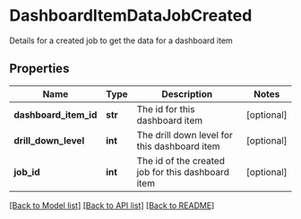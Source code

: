 # DashboardItemDataJobCreated

Details for a created job to get the data for a dashboard item
## Properties
Name | Type | Description | Notes
------------ | ------------- | ------------- | -------------
**dashboard_item_id** | **str** | The id for this dashboard item | [optional] 
**drill_down_level** | **int** | The drill down level for this dashboard item | [optional] 
**job_id** | **int** | The id of the created job for this dashboard item | [optional] 

[[Back to Model list]](../README.md#documentation-for-models) [[Back to API list]](../README.md#documentation-for-api-endpoints) [[Back to README]](../README.md)


